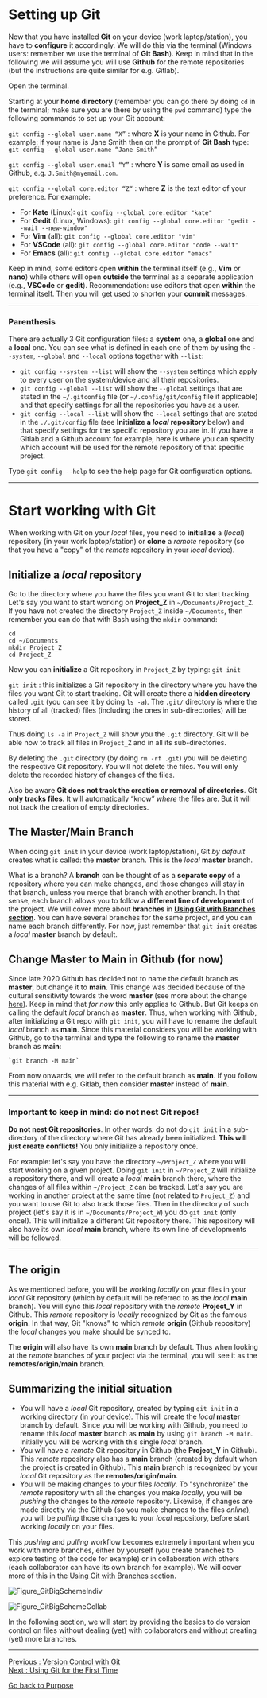 # Setting up Git

Now that you have installed **Git** on your device (work laptop/station), you have to **configure** it accordingly. We will do this via the terminal (Windows users: remember we use the terminal of **Git Bash**). Keep in mind that in the following we will assume you will use **Github** for the remote repositories (but the instructions are quite similar for e.g. Gitlab).

Open the terminal. 

Starting at your **home directory** (remember you can go there by doing `cd` in the terminal; make sure you are there by using the `pwd` command) type the following commands to set up your Git account:

`git config --global user.name “X”` : where **X** is your name in Github. For example: if your name is Jane Smith then on the prompt of **Git Bash** type: `git config --global user.name “Jane Smith”`

`git config --global user.email “Y”` : where **Y** is same email as used in Github, e.g. `J.Smith@myemail.com`.

`git config --global core.editor “Z“` : where **Z** is the text editor of your preference. For example:  
- For **Kate** (Linux):  `git config --global core.editor "kate"`
- For **Gedit** (Linux, Windows):  `git config --global core.editor "gedit --wait --new-window"` 
- For **Vim** (all): `git config --global core.editor "vim"`
- For **VSCode** (all): `git config --global core.editor "code --wait"`
- For **Emacs** (all):  `git config --global core.editor "emacs"`

Keep in mind, some editors open **within** the terminal itself (e.g., **Vim** or **nano**) while others will open **outside** the terminal as a separate application (e.g., **VSCode** or **gedit**). Recommendation: use editors that open **within** the terminal itself. Then you will get used to shorten your **commit** messages.

__________________________
### Parenthesis

There are actually 3 Git configuration files: a **system** one, a **global** one and a **local** one. You can see what is defined in each one of them by using the `--system`, `--global` and `--local` options together with `--list`:

- `git config --system --list` will show the `--system` settings which apply to every user on the system/device and all their repositories.  
- `git config --global --list` will show the `--global` settings that are stated in the `~/.gitconfig` file (or `~/.config/git/config` file if applicable) and that specify settings for all the repositories you have as a user.  
- `git config --local --list` will show the `--local` settings that are stated in the `./.git/config` file (see **Initialize a *local* repository** below) and that specify settings for the specific repository you are in. If you have a Gitlab and a Github account for example, here is where you can specify which account will be used for the remote repository of that specific project.  

Type `git config --help` to see the help page for Git configuration options.
__________________________

# Start working with Git

When working with Git on your *local* files, you need to **initialize** a (*local*) repository (in your work laptop/station) or **clone** a *remote* repository (so that you have a "copy" of the *remote* repository in your *local* device).


## Initialize a *local* repository

Go to the directory where you have the files you want Git to start tracking. Let's say you want to start working on **Project_Z** in `~/Documents/Project_Z`. If you have not created the directory `Project_Z` inside `~/Documents`, then remember you can do that with Bash using the `mkdir` command:

`cd`  
`cd ~/Documents`  
`mkdir Project_Z`  
`cd Project_Z` 

Now you can **initialize** a Git repository in `Project_Z` by typing: `git init`

`git init` : this initializes a Git repository in the directory where you have the files you want Git to start tracking. Git will create there a **hidden directory** called `.git` (you can see it by doing `ls -a`). The `.git/` directory is where the history of all (tracked) files (including the ones in sub-directories) will be stored. 

Thus doing `ls -a` in `Project_Z` will show you the `.git` directory. Git will be able now to track all files in `Project_Z` and in all its sub-directories.

By deleting the `.git` directory (by doing `rm -rf .git`) you will be deleting the respective Git repository. You will not delete the files. You will only delete the recorded history of changes of the files.

Also be aware **Git does not track the creation or removal of directories**. Git **only tracks files**. It will automatically “know” *where* the files are. But it will not track the creation of empty directories.

## The Master/Main Branch

When doing `git init` in your device (work laptop/station), Git *by default* creates what is called: the **master** branch. This is the *local* **master** branch. 

What is a branch? A **branch** can be thought of as a **separate copy** of a repository where you can make changes, and those changes will stay in that branch, unless you merge that branch with another branch. In that sense, each branch allows you to follow a **different line of development** of the project. We will cover more about **branches** in [**Using Git with Branches section**](Using-Git-with-Branches). You can have several branches for the same project, and you can name each branch differently. For now, just remember that `git init` creates a *local* **master** branch by default.

## Change Master to Main in Github (for now)

Since late 2020 Github has decided not to name the default branch as **master**, but change it to **main**. This change was decided because of the cultural sensitivity towards the word **master** (see more about the change [here](https://www.theserverside.com/feature/Why-GitHub-renamed-its-master-branch-to-main)). Keep in mind that *for now* this only applies to Github. But Git keeps on calling the default *local* branch as **master**. Thus, when working with Github, after initializing a Git repo with `git init`, you will have to rename the default *local* branch as **main**. Since this material considers you will be working with Github, go to the terminal and type the following to rename the **master** branch as **main**: 

```
`git branch -M main`
```  

From now onwards, we will refer to the default branch as **main**. If you follow this material with e.g. Gitlab, then consider **master** instead of **main**.  

__________________________
### Important to keep in mind: do not nest Git repos!

**Do not nest Git repositories**. In other words: do not do `git init` in a sub-directory of the directory where Git has already been initialized. **This will just create conflicts!** You only initialize a repository once. 

For example: let's say you have the directory `~/Project_Z` where you will start working on a given project. Doing `git init` in `~/Project_Z` will initialize a repository there, and will create a *local* **main** branch there, where the changes of all files within `~/Project_Z` can be tracked. Let's say you are working in another project at the same time (not related to `Project_Z`) and you want to use Git to also track those files. Then in the directory of such project (let's say it is in `~/Documents/Project_W`) you do `git init` (only once!). This will initialize a different Git repository there. This repository will also have its own *local* **main** branch, where its own line of developments will be followed. 
__________________________

## The origin

As we mentioned before, you will be working *locally* on your files in your *local* Git repository (which by default will be referred to as the *local* **main** branch). You will sync this *local* repository with the *remote* **Project_Y** in Github. This *remote* repository is *locally* recognized by Git as the famous **origin**. In that way, Git "knows" to which *remote* **origin** (Github repository) the *local* changes you make should be synced to.

The **origin** will also have its own **main** branch by default. Thus when looking at the *remote* branches of your project via the terminal, you will see it as the **remotes/origin/main** branch.

## Summarizing the initial situation

- You will have a *local* Git repository, created by typing `git init` in a working directory (in your device). This will create the *local* **master** branch by default. Since you will be working with Github, you need to rename this *local* **master** branch as **main** by using `git branch -M main`. Initially you will be working with this single *local* branch.
- You will have a *remote* Git repository in Github (the **Project_Y** in Github). This *remote* repository also has a **main** branch (created by default when the project is created in Github). This **main** branch is recognized by your *local* Git repository as the **remotes/origin/main**.
- You will be making changes to your files *locally*. To "synchronize" the *remote* repository with all the changes you make *locally*, you will be *pushing* the changes to the *remote* repository. Likewise, if changes are made directly via the Github (so you make changes to the files *online*), you will be *pulling* those changes to your *local* repository, before start working *locally* on your files. 

This *pushing* and *pulling* workflow becomes extremely important when you work with more branches, either by yourself (you create branches to explore testing of the code for example) or in collaboration with others (each collaborator can have its own branch for example). We will cover more of this in the [Using Git with Branches section](Using-Git-with-Branches).

![Figure_GitBigSchemeIndiv](uploads/f5dca3c17f7f3e7d216af190f4c329f2/Figure_GitBigSchemeIndiv.png)

![Figure_GitBigSchemeCollab](uploads/7ceff401eece4672535ef4ea6825e128/Figure_GitBigSchemeCollab.png)

In the following section, we will start by providing the basics to do version control on files without dealing (yet) with collaborators and without creating (yet) more branches. 



________________________

[Previous : Version Control with Git](Version-Control-with-Git)  
[Next     : Using Git for the First Time](Using-Git-for-the-First-Time)

[Go back to Purpose](Purpose)
